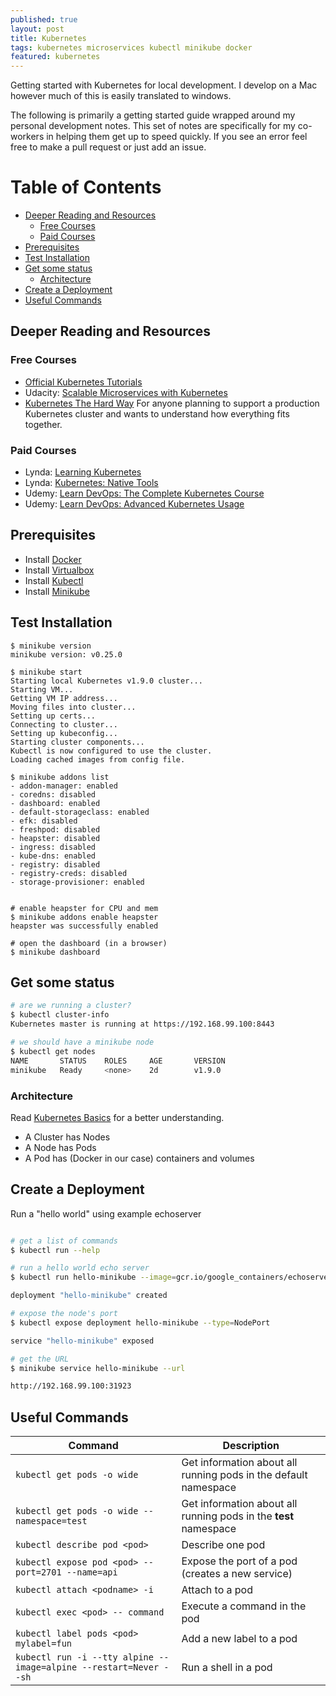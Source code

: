 ```yaml
---
published: true
layout: post
title: Kubernetes
tags: kubernetes microservices kubectl minikube docker
featured: kubernetes
---
```

Getting started with Kubernetes for local development. I develop on a Mac however much of this is easily translated to windows. 

The following is primarily a getting started guide wrapped around my personal development notes. This set of notes are specifically for my co-workers in helping them get up to speed quickly. If you see an error feel free to make a pull request or just add an issue.

Table of Contents
=================


* [Deeper Reading and Resources](#deeper-reading-and-resources)
	* [Free Courses](#free-courses)
    * [Paid Courses](#paid-courses)
* [Prerequisites](#prerequisites)
* [Test Installation](#test-installation)
* [Get some status](#get-some-status)
	* [Architecture](#architecture)
* [Create a Deployment](#create-a-deployment)
* [Useful Commands](#useful-commands)


## Deeper Reading and Resources

### Free Courses

- [Official Kubernetes Tutorials](https://kubernetes.io/docs/tutorials/)
- Udacity: [Scalable Microservices with Kubernetes](https://www.udacity.com/course/scalable-microservices-with-kubernetes--ud615)
- [Kubernetes The Hard Way](https://github.com/kelseyhightower/kubernetes-the-hard-way)
For anyone planning to support a production Kubernetes cluster and wants to understand how everything fits together.

### Paid Courses
- Lynda: [Learning Kubernetes](https://www.lynda.com/Kubernetes-tutorials/Learning-Kubernetes/647663-2.html)
- Lynda: [Kubernetes: Native Tools](https://www.lynda.com/Kubernetes-tutorials/Kubernetes-Native-Tools/661764-2.html)
- Udemy: [Learn DevOps: The Complete Kubernetes Course](https://www.udemy.com/learn-devops-the-complete-kubernetes-course/learn/v4/content)
- Udemy: [Learn DevOps: Advanced Kubernetes Usage](https://www.udemy.com/learn-devops-advanced-kubernetes-usage)


## Prerequisites

- Install [Docker](https://store.docker.com/search?type=edition&offering=community)
- Install [Virtualbox](https://www.virtualbox.org/)
- Install [Kubectl](https://kubernetes.io/docs/tasks/tools/install-kubectl/)
- Install [Minikube](https://kubernetes.io/docs/tasks/tools/install-minikube/#install-minikube)

## Test Installation

```
$ minikube version
minikube version: v0.25.0

$ minikube start
Starting local Kubernetes v1.9.0 cluster...
Starting VM...
Getting VM IP address...
Moving files into cluster...
Setting up certs...
Connecting to cluster...
Setting up kubeconfig...
Starting cluster components...
Kubectl is now configured to use the cluster.
Loading cached images from config file.

$ minikube addons list
- addon-manager: enabled
- coredns: disabled
- dashboard: enabled
- default-storageclass: enabled
- efk: disabled
- freshpod: disabled
- heapster: disabled
- ingress: disabled
- kube-dns: enabled
- registry: disabled
- registry-creds: disabled
- storage-provisioner: enabled


# enable heapster for CPU and mem
$ minikube addons enable heapster
heapster was successfully enabled

# open the dashboard (in a browser)
$ minikube dashboard
```

## Get some status

```bash
# are we running a cluster?
$ kubectl cluster-info
Kubernetes master is running at https://192.168.99.100:8443

# we should have a minikube node
$ kubectl get nodes
NAME       STATUS    ROLES     AGE       VERSION
minikube   Ready     <none>    2d        v1.9.0

```

### Architecture

Read [Kubernetes Basics] for a better understanding.

- A Cluster has Nodes
- A Node has Pods
- A Pod has (Docker in our case) containers and volumes

## Create a Deployment

Run a "hello world" using example echoserver

```bash

# get a list of commands
$ kubectl run --help

# run a hello world echo server
$ kubectl run hello-minikube --image=gcr.io/google_containers/echoserver:1.4 --port=8080

deployment "hello-minikube" created

# expose the node's port
$ kubectl expose deployment hello-minikube --type=NodePort

service "hello-minikube" exposed

# get the URL
$ minikube service hello-minikube --url

http://192.168.99.100:31923

```

## Useful Commands

Command | Description
------- | -----------
`kubectl get pods -o wide`       | Get information about all running pods in the default namespace
`kubectl get pods -o wide --namespace=test` | Get information about all running pods in the **test** namespace
`kubectl describe pod <pod>`   | Describe one pod
`kubectl expose pod <pod> --port=2701 --name=api` | Expose the port of a pod (creates a new service)
`kubectl attach <podname> -i`          | Attach to a pod
`kubectl exec <pod> -- command`        | Execute a command in the pod
`kubectl label pods <pod> mylabel=fun` | Add a new label to a pod
`kubectl run -i --tty alpine --image=alpine --restart=Never --sh` | Run a shell in a pod




[Kubernetes Basics]: https://kubernetes.io/docs/tutorials/kubernetes-basics/

